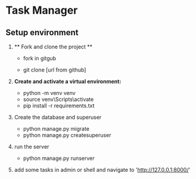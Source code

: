 # Task Manager

## Setup environment

1. ** Fork and clone the project **
   
    - fork in gitgub
    
    - git clone [url from github]
    
3. **Create and activate a virtual environment:**
    - python -m venv venv
    - source venv\Scripts\activate
    - pip install -r requirements.txt
4. Create the database and superuser
    - python manage.py migrate
    - python manage.py createsuperuser

5. run the server
    - python manage.py runserver

6. add some tasks in admin or shell and navigate to 'http://127.0.0.1:8000/'

